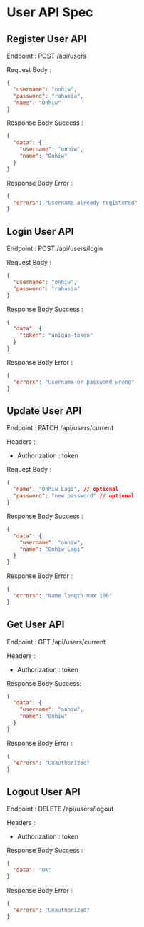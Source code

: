 # User API Spec

## Register User API

Endpoint : POST /api/users

Request Body :

```json
{
  "username": "onhiw",
  "password": "rahasia",
  "name": "Onhiw"
}
```

Response Body Success :

```json
{
  "data": {
    "username": "onhiw",
    "name": "Onhiw"
  }
}
```

Response Body Error :

```json
{
  "errors": "Username already registered"
}
```

## Login User API

Endpoint : POST /api/users/login

Request Body :

```json
{
  "username": "onhiw",
  "password": "rahasia"
}
```

Response Body Success :

```json
{
  "data": {
    "token": "unique-token"
  }
}
```

Response Body Error :

```json
{
  "errors": "Username or password wrong"
}
```

## Update User API

Endpoint : PATCH /api/users/current

Headers :

- Authorization : token

Request Body :

```json
{
  "name": "Onhiw Lagi", // optional
  "password": "new password" // optional
}
```

Response Body Success :

```json
{
  "data": {
    "username": "onhiw",
    "name": "Onhiw Lagi"
  }
}
```

Response Body Error :

```json
{
  "errors": "Name length max 100"
}
```

## Get User API

Endpoint : GET /api/users/current

Headers :

- Authorization : token

Response Body Success:

```json
{
  "data": {
    "username": "onhiw",
    "name": "Onhiw"
  }
}
```

Response Body Error :

```json
{
  "errors": "Unauthorized"
}
```

## Logout User API

Endpoint : DELETE /api/users/logout

Headers :

- Authorization : token

Response Body Success :

```json
{
  "data": "OK"
}
```

Response Body Error :

```json
{
  "errors": "Unauthorized"
}
```
